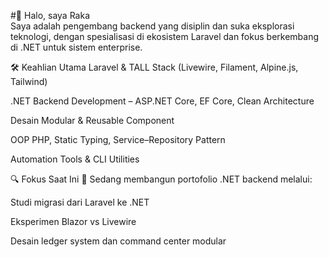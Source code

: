 
<!---
MRakaHaikal/MRakaHaikal is a ✨ special ✨ repository because its `README.md` (this file) appears on your GitHub profile.
You can click the Preview link to take a look at your changes.
--->

#👋 Halo, saya Raka  
Saya adalah pengembang backend yang disiplin dan suka eksplorasi teknologi, dengan spesialisasi di ekosistem Laravel dan fokus berkembang di .NET untuk sistem enterprise.

🛠️ Keahlian Utama
Laravel & TALL Stack (Livewire, Filament, Alpine.js, Tailwind)

.NET Backend Development – ASP.NET Core, EF Core, Clean Architecture

Desain Modular & Reusable Component

OOP PHP, Static Typing, Service–Repository Pattern

Automation Tools & CLI Utilities

🔍 Fokus Saat Ini
🎯 Sedang membangun portofolio .NET backend melalui:

Studi migrasi dari Laravel ke .NET

Eksperimen Blazor vs Livewire

Desain ledger system dan command center modular
